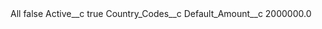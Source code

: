<?xml version="1.0" encoding="UTF-8"?>
<CustomMetadata xmlns="http://soap.sforce.com/2006/04/metadata" xmlns:xsi="http://www.w3.org/2001/XMLSchema-instance" xmlns:xsd="http://www.w3.org/2001/XMLSchema">
    <label>All</label>
    <protected>false</protected>
    <values>
        <field>Active__c</field>
        <value xsi:type="xsd:boolean">true</value>
    </values>
    <values>
        <field>Country_Codes__c</field>
        <value xsi:nil="true"/>
    </values>
    <values>
        <field>Default_Amount__c</field>
        <value xsi:type="xsd:double">2000000.0</value>
    </values>
</CustomMetadata>
